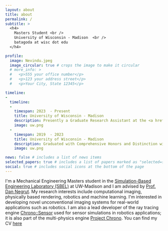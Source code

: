 ```yaml
---
layout: about
title: about
permalink: /
subtitle: >
  <h4>
    Masters Student <br />
    University of Wisconsin - Madison  <br />
    batagoda at wisc dot edu
  </h4>

profile:
  image: Nevindu.jpeg
  image_circular: true # crops the image to make it circular
  # more_info: >
  #   <p>555 your office number</p>
  #   <p>123 your address street</p>
  #   <p>Your City, State 12345</p>

timeline:
-
  timeline:
  - 
    timespan: 2023  - Present
    title: University of Wisconsin - Madison
    description: Presently a Graduate Research Assistant at the <a href="https://sbel.wisc.edu/">Simulation-Based Engineering Laboratory (SBEL)</a> advised by <a href="https://sbel.wisc.edu/negrut-dan/)">Prof. Dan Negrut</a>
    image: uw.png
  - 
    timespan: 2019  - 2023
    title: University of Wisconsin - Madison
    description: Graduated with Comprehensive Honors and Distinction with a B.S in Computer Science and Data Science. In my Junior year, I joined the <a href="https://sbel.wisc.edu/">Simulation-Based Engineering Laboratory (SBEL)</a> advised by <a href="https://sbel.wisc.edu/negrut-dan/)">Prof. Dan Negrut</a> developing the ray tracing based sensor simulation engine <a href="https://api.projectchrono.org/sensor_overview.html">Chrono::Sensor</a>. I was also part of the leadership team as a Technical Advisor for <a href="https://wa.wisc.edu">Wisconsin Autonomous</a>, a student organization that competed in the SAE AutoDrive Challenge II, a three-year competition to develop a self-driving car.
    image: uw.png

news: false # includes a list of news items
selected_papers: true # includes a list of papers marked as "selected={true}"
social: true # includes social icons at the bottom of the page
---
```


I'm a Mechanical Engineering Masters student in the <a href="https://sbel.wisc.edu/">Simulation-Based Engineering Laboratory (SBEL)</a> at UW-Madison and I am advised by  [Prof. Dan Negrut](https://sbel.wisc.edu/negrut-dan/). My research interests include computational imaging, physically based rendering, robotics and machine learning. I'm interested in developing novel unconventional imaging systems for real-world applications such as robotics. I am also a lead developer of the ray tracing engine [Chrono::Sensor](https://api.projectchrono.org/sensor_overview.html) used for sensor simulations in robotics applications; it is also part of the multi-physics engine [Project Chrono](https://projectchrono.org/). You can find my CV [here](https://drive.google.com/file/d/1AJRAoZCiUPHdYA3C89TVQCFVBqdZ_QAH/view?usp=drive_link)
